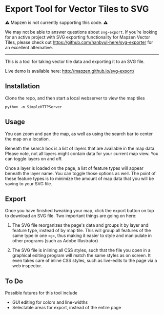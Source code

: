 # Export Tool for Vector Tiles to SVG

⚠️ Mapzen is not currently supporting this code. ⚠️

We may not be able to answer questions about `svg-export`. If you’re looking for an active project with SVG exporting functionality for Mapzen Vector Tiles, please check out https://github.com/hanbyul-here/svg-exporter for an excellent alternative.

----

This is a tool for taking vector tile data and exporting it to an SVG file. 

Live demo is available here: http://mapzen.github.io/svg-export/

## Installation

Clone the repo, and then start a local webserver to view the map tiles
```
python -m SimpleHTTPServer
```

## Usage

You can zoom and pan the map, as well as using the search bar to center the map on a location.

Beneath the search box is a list of layers that are available in the map data. Please note, not all layers might contain data for your current map view. You can toggle layers on and off.

Once a layer is loaded on the page, a list of feature types will appear beneath the layer name. You can toggle those options as well. The point of these feature types is to minimize the amount of map data that you will be saving to your SVG file.

## Export

Once you have finished tweaking your map, click the export button on top to download an SVG file. Two important things are going on here:

1. The SVG file reorganizes the page's data and groups it by layer and feature type, instead of by map tile. This will group all features of the same type in one `<g>`, thus making it easier to style and manipulate in other programs (such as Adobe Illustrator)

2. The SVG file is inlining all CSS styles, such that the file you open in a graphical editing program will match the same styles as on screen. It even takes care of inline CSS styles, such as live-edits to the page via a web inspector.

## To Do

Possible futures for this tool include
* GUI editing for colors and line-widths
* Selectable areas for export, instead of the entire page
